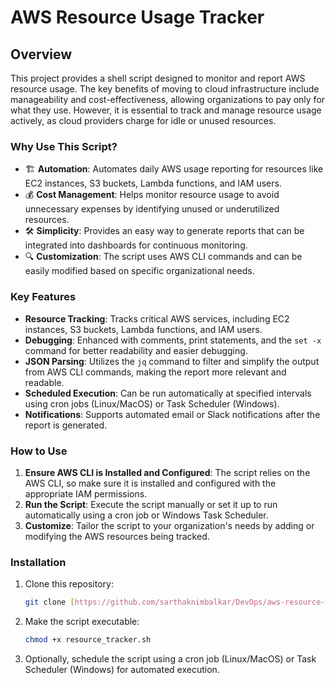 # AWS Resource Usage Tracker

## Overview
This project provides a shell script designed to monitor and report AWS resource usage. The key benefits of moving to cloud infrastructure include manageability and cost-effectiveness, allowing organizations to pay only for what they use. However, it is essential to track and manage resource usage actively, as cloud providers charge for idle or unused resources.

### Why Use This Script?
- 🏗 **Automation**: Automates daily AWS usage reporting for resources like EC2 instances, S3 buckets, Lambda functions, and IAM users.
- 💰 **Cost Management**: Helps monitor resource usage to avoid unnecessary expenses by identifying unused or underutilized resources.
- 🛠️ **Simplicity**: Provides an easy way to generate reports that can be integrated into dashboards for continuous monitoring.
- 🔍 **Customization**: The script uses AWS CLI commands and can be easily modified based on specific organizational needs.

### Key Features
- **Resource Tracking**: Tracks critical AWS services, including EC2 instances, S3 buckets, Lambda functions, and IAM users.
- **Debugging**: Enhanced with comments, print statements, and the `set -x` command for better readability and easier debugging.
- **JSON Parsing**: Utilizes the `jq` command to filter and simplify the output from AWS CLI commands, making the report more relevant and readable.
- **Scheduled Execution**: Can be run automatically at specified intervals using cron jobs (Linux/MacOS) or Task Scheduler (Windows).
- **Notifications**: Supports automated email or Slack notifications after the report is generated.

### How to Use
1. **Ensure AWS CLI is Installed and Configured**: The script relies on the AWS CLI, so make sure it is installed and configured with the appropriate IAM permissions.
2. **Run the Script**: Execute the script manually or set it up to run automatically using a cron job or Windows Task Scheduler.
3. **Customize**: Tailor the script to your organization's needs by adding or modifying the AWS resources being tracked.

### Installation
1. Clone this repository:
   ```bash
   git clone [https://github.com/sarthaknimbalkar/DevOps/aws-resource-tracker.git](https://github.com/sarthaknimbalkar/DevOps.git)
   ```
2. Make the script executable:
   ```bash
   chmod +x resource_tracker.sh
   ```
3. Optionally, schedule the script using a cron job (Linux/MacOS) or Task Scheduler (Windows) for automated execution.

